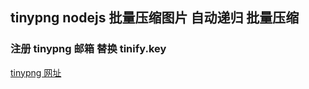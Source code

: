 ## tinypng nodejs 批量压缩图片 自动递归 批量压缩

### 注册 tinypng 邮箱 替换 tinify.key

[tinypng 网址](https://tinypng.com/)
